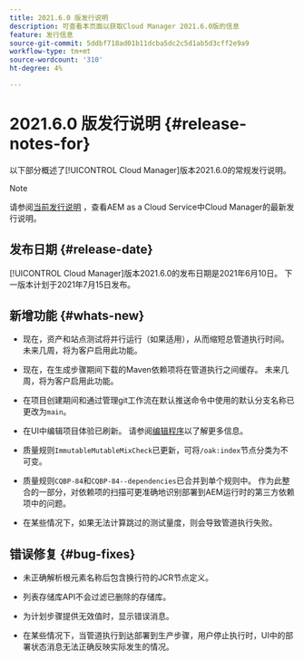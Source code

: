```yaml
---
title: 2021.6.0 版发行说明
description: 可查看本页面以获取Cloud Manager 2021.6.0版的信息
feature: 发行信息
source-git-commit: 5ddbf718ad01b11dcba5dc2c5d1ab5d3cff2e9a9
workflow-type: tm+mt
source-wordcount: '310'
ht-degree: 4%

---
```


# 2021.6.0 版发行说明 {#release-notes-for}

以下部分概述了[!UICONTROL Cloud Manager]版本2021.6.0的常规发行说明。

>[!NOTE]
>请参阅[当前发行说明](https://experienceleague.adobe.com/docs/experience-manager-cloud-service/onboarding/getting-access/release-notes-cloud-manager/release-notes-cm-current.html?lang=en#getting-access) ，查看AEM as a Cloud Service中Cloud Manager的最新发行说明。

## 发布日期 {#release-date}

[!UICONTROL Cloud Manager]版本2021.6.0的发布日期是2021年6月10日。
下一版本计划于2021年7月15日发布。

## 新增功能 {#whats-new}

* 现在，资产和站点测试将并行运行（如果适用），从而缩短总管道执行时间。 未来几周，将为客户启用此功能。

* 现在，在生成步骤期间下载的Maven依赖项将在管道执行之间缓存。 未来几周，将为客户启用此功能。

* 在项目创建期间和通过管理git工作流在默认推送命令中使用的默认分支名称已更改为`main`。

* 在UI中编辑项目体验已刷新。 请参阅[编辑程序](/help/using/setting-up-program.md#editing-program)以了解更多信息。

* 质量规则`ImmutableMutableMixCheck`已更新，可将`/oak:index`节点分类为不可变。

* 质量规则`CQBP-84`和`CQBP-84--dependencies`已合并到单个规则中。 作为此整合的一部分，对依赖项的扫描可更准确地识别部署到AEM运行时的第三方依赖项中的问题。

* 在某些情况下，如果无法计算跳过的测试量度，则会导致管道执行失败。

## 错误修复 {#bug-fixes}

* 未正确解析根元素名称后包含换行符的JCR节点定义。

* 列表存储库API不会过滤已删除的存储库。

* 为计划步骤提供无效值时，显示错误消息。

* 在某些情况下，当管道执行到达部署到生产步骤，用户停止执行时，UI中的部署状态消息无法正确反映实际发生的情况。
